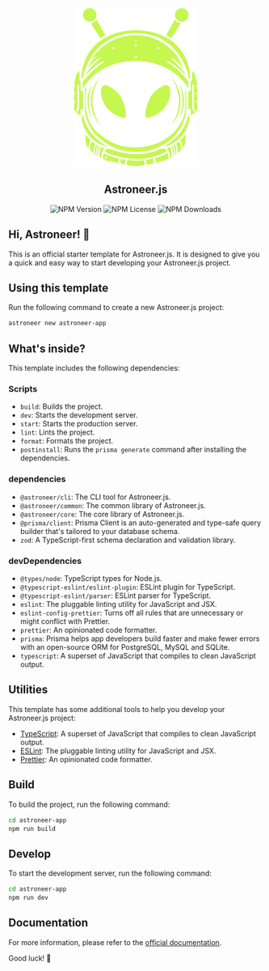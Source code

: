 <p align="center">
  <img src="https://raw.githubusercontent.com/astroneer-team/astroneer/master/.github/astroneer.svg">
</p>
<h2 align="center">
  Astroneer.js
</h2>
<p align="center">
  <img alt="NPM Version" src="https://img.shields.io/npm/v/%40astroneer%2Fcore?style=for-the-badge&labelColor=000000&color=C5F74F">
  <img alt="NPM License" src="https://img.shields.io/npm/l/%40astroneer%2Fcore?style=for-the-badge&labelColor=000000&color=C5F74F">
  <img alt="NPM Downloads" src="https://img.shields.io/npm/dm/%40astroneer%2Fcore?style=for-the-badge&labelColor=000000&color=C5F74F">
</p>

## Hi, Astroneer! 👋

This is an official starter template for Astroneer.js. It is designed to give you a quick and easy way to start developing your Astroneer.js project.

## Using this template

Run the following command to create a new Astroneer.js project:

```sh
astroneer new astroneer-app
```

## What's inside?

This template includes the following dependencies:

### Scripts

- `build`: Builds the project.
- `dev`: Starts the development server.
- `start`: Starts the production server.
- `lint`: Lints the project.
- `format`: Formats the project.
- `postinstall`: Runs the `prisma generate` command after installing the dependencies.

### dependencies

- `@astroneer/cli`: The CLI tool for Astroneer.js.
- `@astroneer/common`: The common library of Astroneer.js.
- `@astroneer/core`: The core library of Astroneer.js.
- `@prisma/client`: Prisma Client is an auto-generated and type-safe query builder that's tailored to your database schema.
- `zod`: A TypeScript-first schema declaration and validation library.

### devDependencies

- `@types/node`: TypeScript types for Node.js.
- `@typescript-eslint/eslint-plugin`: ESLint plugin for TypeScript.
- `@typescript-eslint/parser`: ESLint parser for TypeScript.
- `eslint`: The pluggable linting utility for JavaScript and JSX.
- `eslint-config-prettier`: Turns off all rules that are unnecessary or might conflict with Prettier.
- `prettier`: An opinionated code formatter.
- `prisma`: Prisma helps app developers build faster and make fewer errors with an open-source ORM for PostgreSQL, MySQL and SQLite.
- `typescript`: A superset of JavaScript that compiles to clean JavaScript output.

## Utilities

This template has some additional tools to help you develop your Astroneer.js project:

- [TypeScript](https://www.typescriptlang.org/): A superset of JavaScript that compiles to clean JavaScript output.
- [ESLint](https://eslint.org/): The pluggable linting utility for JavaScript and JSX.
- [Prettier](https://prettier.io/): An opinionated code formatter.

## Build

To build the project, run the following command:

```sh
cd astroneer-app
npm run build
```

## Develop

To start the development server, run the following command:

```sh
cd astroneer-app
npm run dev
```

## Documentation

For more information, please refer to the [official documentation](https://astroneer.dev/).

Good luck! 🚀
